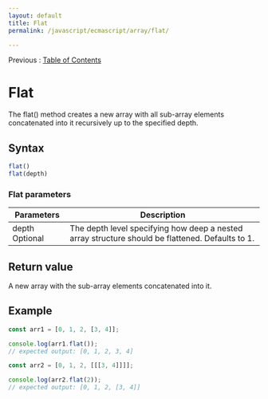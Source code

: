 ```yaml
---
layout: default
title: Flat
permalink: /javascript/ecmascript/array/flat/

---
```


Previous : [Table of Contents](./index.md)


# Flat

The flat() method creates a new array with all sub-array elements concatenated into it recursively up to the specified depth.


## Syntax

```javascript
flat()
flat(depth)
```

### Flat parameters
| Parameters | Description |
| ---------- | ----------- |
| depth Optional | The depth level specifying how deep a nested array structure should be flattened. Defaults to 1. |


## Return value

A new array with the sub-array elements concatenated into it.


## Example

```javascript
const arr1 = [0, 1, 2, [3, 4]];

console.log(arr1.flat());
// expected output: [0, 1, 2, 3, 4]

const arr2 = [0, 1, 2, [[[3, 4]]]];

console.log(arr2.flat(2));
// expected output: [0, 1, 2, [3, 4]]
```
